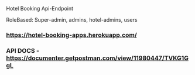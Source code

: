Hotel Booking Api-Endpoint

RoleBased: Super-admin, admins, hotel-admins, users


### https://hotel-booking-apps.herokuapp.com/ 
### API DOCS - https://documenter.getpostman.com/view/11980447/TVKG1GgL